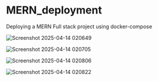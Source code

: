 # MERN_deployment
Deploying a MERN Full stack project using docker-compose

![Screenshot 2025-04-14 020649](https://github.com/user-attachments/assets/f133c16f-4e19-4312-a21a-980383a17622)


![Screenshot 2025-04-14 020705](https://github.com/user-attachments/assets/b46b95b8-6ec0-46a0-8ba3-5ba63c45facf)


![Screenshot 2025-04-14 020806](https://github.com/user-attachments/assets/87ec7cb7-28d2-45d2-b210-ce7e9e5d5d87)


![Screenshot 2025-04-14 020822](https://github.com/user-attachments/assets/06af8c7d-579c-4453-bedb-02041b596073)

